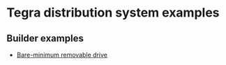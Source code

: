 # Tegra distribution system examples
## Builder examples
- [Bare-minimum removable drive](minimum-builder/README.md)